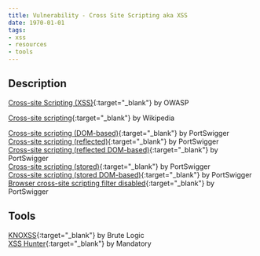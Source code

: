 ```yaml
---
title: Vulnerability - Cross Site Scripting aka XSS
date: 1970-01-01
tags:
- xss
- resources
- tools
---
```


## Description
[Cross-site Scripting (XSS)](https://www.owasp.org/index.php/Cross-site_Scripting_(XSS)){:target="_blank"} by OWASP  

[Cross-site scripting](https://en.wikipedia.org/wiki/Cross-site_scripting){:target="_blank"} by Wikipedia  

[Cross-site scripting (DOM-based)](https://portswigger.net/knowledgebase/Issues/details/00200310_crosssitescriptingdombased){:target="_blank"} by PortSwigger  
[Cross-site scripting (reflected)](https://portswigger.net/knowledgebase/Issues/details/00200300_crosssitescriptingreflected){:target="_blank"} by PortSwigger  
[Cross-site scripting (reflected DOM-based)](https://portswigger.net/knowledgebase/Issues/details/00200311_crosssitescriptingreflecteddombased){:target="_blank"} by PortSwigger  
[Cross-site scripting (stored)](https://portswigger.net/knowledgebase/Issues/details/00200100_crosssitescriptingstored){:target="_blank"} by PortSwigger  
[Cross-site scripting (stored DOM-based)](https://portswigger.net/knowledgebase/Issues/details/00200312_crosssitescriptingstoreddombased){:target="_blank"} by PortSwigger  
[Browser cross-site scripting filter disabled](https://portswigger.net/knowledgebase/Issues/details/005009b0_browsercrosssitescriptingfilterdisabled){:target="_blank"} by PortSwigger  


## Tools
[KNOXSS](https://knoxss.me/){:target="_blank"} by Brute Logic  
[XSS Hunter](https://xsshunter.com/){:target="_blank"} by Mandatory  

